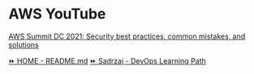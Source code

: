 # AWS YouTube

[AWS Summit DC 2021: Security best practices, common mistakes, and solutions](https://www.youtube.com/watch?v=tmuClE3nWlk&ab_channel=AWSEvents)

[:fast_forward: HOME - README.md](../../../README.md)
[:fast_forward: Sadrzaj - DevOps Learning Path](../../../table-of-contents.md)
